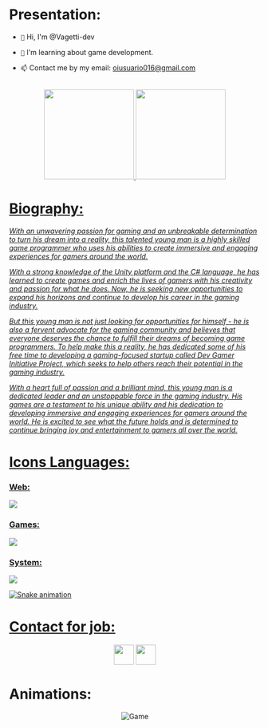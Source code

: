 <h1>Presentation:</h1>

- `👋` Hi, I'm @Vagetti-dev

- `👀` I'm learning about game development.

- `📫` Contact me by my email: oiusuario016@gmail.com

<br>

<div align="center">
  <a href="https://github.com/DevFalconsz">
  <img height="180em" src="https://github-readme-stats.vercel.app/api?username=Vagetti-dev&show_icons=true&theme=dark&include_all_commits=true&count_private=false"/> 
  <img height="180em" src="https://github-readme-stats.vercel.app/api/top-langs/?username=Vagetti-dev&layout=compact&langs_count=99&theme=dark"/>
</div>
  
<p></p>
  
<h1>Biography:</h1>
<p><i>With an unwavering passion for gaming and an unbreakable determination to turn his dream into a reality, this talented young man is a highly skilled game programmer who uses his abilities to create immersive and engaging experiences for gamers around the world.</p>

<p>With a strong knowledge of the Unity platform and the C# language, he has learned to create games and enrich the lives of gamers with his creativity and passion for what he does. Now, he is seeking new opportunities to expand his horizons and continue to develop his career in the gaming industry.</p>

<p>But this young man is not just looking for opportunities for himself - he is also a fervent advocate for the gaming community and believes that everyone deserves the chance to fulfill their dreams of becoming game programmers. To help make this a reality, he has dedicated some of his free time to developing a gaming-focused startup called Dev Gamer Initiative Project, which seeks to help others reach their potential in the gaming industry.</p>

<p>With a heart full of passion and a brilliant mind, this young man is a dedicated leader and an unstoppable force in the gaming industry. His games are a testament to his unique ability and his dedication to developing immersive and engaging experiences for gamers around the world. He is excited to see what the future holds and is determined to continue bringing joy and entertainment to gamers all over the world.</i></p>
 
<h1>Icons Languages:</h1>

<!--
 <div style="display: inline_block"><br>
   <img align="center" alt="Python" width="40px" src="https://raw.githubusercontent.com/github/explore/master/topics/python/python.png" />
   <img align="center" alt="Rafa-Js" height="30" width="40" src="https://raw.githubusercontent.com/devicons/devicon/master/icons/javascript/javascript-plain.svg">
   <img align="center" alt="Rafa-HTML" height="30" width="40" src="https://raw.githubusercontent.com/devicons/devicon/master/icons/html5/html5-original.svg">
   <img align="center" alt="Rafa-CSS" height="30" width="40" src="https://raw.githubusercontent.com/devicons/devicon/master/icons/css3/css3-original.svg">
   <img align="center" alt="Rafa-Csharp" height="30" width="40" src="https://raw.githubusercontent.com/devicons/devicon/master/icons/csharp/csharp-original.svg">
 </div>
-->
 
<h3>Web:</h3>
<img src="https://skillicons.dev/icons?i=html,css,js,vercel,python" />
<h3>Games:</h3>
<img src="https://skillicons.dev/icons?i=cs,cpp,unity,vscode,blender,discord,github" />
<h3>System:</h3>
<img src="https://skillicons.dev/icons?i=linux,bash,powershell,arduino, " />

![Snake animation](https://github.com/Vagetti-dev/snake-animation/blob/main/Snake%20Animation.svg)
  
<h1>Contact for job:</h1>
<div style="display: inline_block" align="center">
 <a href="https://www.linkedin.com/in/patrick-oliveira-vagetti-4743aa258/"><img src="https://cdn2.iconfinder.com/data/icons/social-media-2285/512/1_Linkedin_unofficial_colored_svg-128.png" width="40"></a>
  <a href="https://www.instagram.com/dpg.gameproduction/"><img src="https://skillicons.dev/icons?i=instagram" width="40"></a>
</div>


<h1>Animations:</h1>
<div align="center">
  <img src="https://64.media.tumblr.com/a9c53176e47b99f3e8bfd22e86d0bbd5/tumblr_inline_pazzcrmIlT1qafrh6_500.gifv" alt="Game">
</div>
